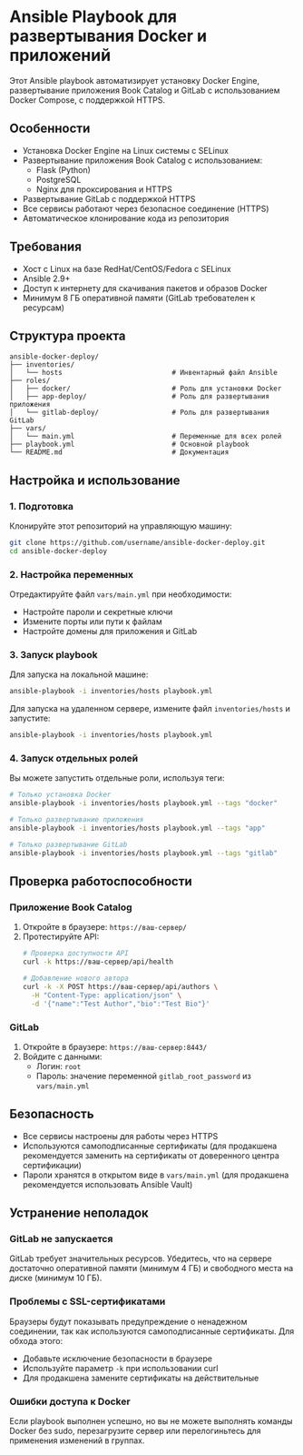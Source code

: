 # Ansible Playbook для развертывания Docker и приложений

Этот Ansible playbook автоматизирует установку Docker Engine, развертывание приложения Book Catalog и GitLab с использованием Docker Compose, с поддержкой HTTPS.

## Особенности

- Установка Docker Engine на Linux системы с SELinux
- Развертывание приложения Book Catalog с использованием:
  - Flask (Python)
  - PostgreSQL
  - Nginx для проксирования и HTTPS
- Развертывание GitLab с поддержкой HTTPS
- Все сервисы работают через безопасное соединение (HTTPS)
- Автоматическое клонирование кода из репозитория

## Требования

- Хост с Linux на базе RedHat/CentOS/Fedora с SELinux
- Ansible 2.9+
- Доступ к интернету для скачивания пакетов и образов Docker
- Минимум 8 ГБ оперативной памяти (GitLab требователен к ресурсам)

## Структура проекта

```
ansible-docker-deploy/
├── inventories/
│   └── hosts                           # Инвентарный файл Ansible
├── roles/
│   ├── docker/                         # Роль для установки Docker
│   ├── app-deploy/                     # Роль для развертывания приложения
│   └── gitlab-deploy/                  # Роль для развертывания GitLab
├── vars/
│   └── main.yml                        # Переменные для всех ролей
├── playbook.yml                        # Основной playbook
└── README.md                           # Документация
```

## Настройка и использование

### 1. Подготовка

Клонируйте этот репозиторий на управляющую машину:

```bash
git clone https://github.com/username/ansible-docker-deploy.git
cd ansible-docker-deploy
```

### 2. Настройка переменных

Отредактируйте файл `vars/main.yml` при необходимости:

- Настройте пароли и секретные ключи
- Измените порты или пути к файлам
- Настройте домены для приложения и GitLab

### 3. Запуск playbook

Для запуска на локальной машине:

```bash
ansible-playbook -i inventories/hosts playbook.yml
```

Для запуска на удаленном сервере, измените файл `inventories/hosts` и запустите:

```bash
ansible-playbook -i inventories/hosts playbook.yml
```

### 4. Запуск отдельных ролей

Вы можете запустить отдельные роли, используя теги:

```bash
# Только установка Docker
ansible-playbook -i inventories/hosts playbook.yml --tags "docker"

# Только развертывание приложения
ansible-playbook -i inventories/hosts playbook.yml --tags "app"

# Только развертывание GitLab
ansible-playbook -i inventories/hosts playbook.yml --tags "gitlab"
```

## Проверка работоспособности

### Приложение Book Catalog

1. Откройте в браузере: `https://ваш-сервер/`
2. Протестируйте API:
   ```bash
   # Проверка доступности API
   curl -k https://ваш-сервер/api/health
   
   # Добавление нового автора
   curl -k -X POST https://ваш-сервер/api/authors \
     -H "Content-Type: application/json" \
     -d '{"name":"Test Author","bio":"Test Bio"}'
   ```

### GitLab

1. Откройте в браузере: `https://ваш-сервер:8443/`
2. Войдите с данными:
   - Логин: `root`
   - Пароль: значение переменной `gitlab_root_password` из `vars/main.yml`

## Безопасность

- Все сервисы настроены для работы через HTTPS
- Используются самоподписанные сертификаты (для продакшена рекомендуется заменить на сертификаты от доверенного центра сертификации)
- Пароли хранятся в открытом виде в `vars/main.yml` (для продакшена рекомендуется использовать Ansible Vault)

## Устранение неполадок

### GitLab не запускается

GitLab требует значительных ресурсов. Убедитесь, что на сервере достаточно оперативной памяти (минимум 4 ГБ) и свободного места на диске (минимум 10 ГБ).

### Проблемы с SSL-сертификатами

Браузеры будут показывать предупреждение о ненадежном соединении, так как используются самоподписанные сертификаты. Для обхода этого:
- Добавьте исключение безопасности в браузере
- Используйте параметр `-k` при использовании curl
- Для продакшена замените сертификаты на действительные

### Ошибки доступа к Docker

Если playbook выполнен успешно, но вы не можете выполнять команды Docker без sudo, перезагрузите сервер или перелогиньтесь для применения изменений в группах.